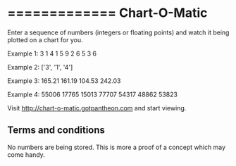 =============
Chart-O-Matic
=============

Enter a sequence of numbers (integers or floating points) and watch it being 
plotted on a chart for you.

Example 1:
    3 1 4 1 5 9 2 6 5 3 6

Example 2:
    ['3', '1', '4']

Example 3:
    165.21
    161.19
    104.53
    242.03

Example 4:
    <td>55006 </td>
    <td>17765 </td>
    <td>15013 </td>
    <td>77707 </td>
    <td>54317 </td>
    <td>48862 </td>
    <td>53823 </td>

Visit http://chart-o-matic.gotpantheon.com and start viewing.


Terms and conditions
--------------------

No numbers are being stored. This is more a proof of a concept which may come handy.




